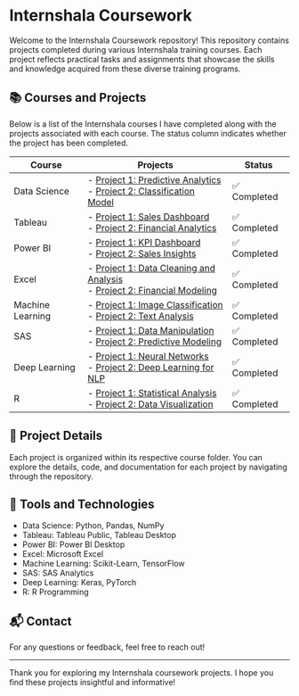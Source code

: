# Internshala Coursework

Welcome to the Internshala Coursework repository! This repository contains projects completed during various Internshala training courses. Each project reflects practical tasks and assignments that showcase the skills and knowledge acquired from these diverse training programs.

## 📚 Courses and Projects

Below is a list of the Internshala courses I have completed along with the projects associated with each course. The status column indicates whether the project has been completed.

| **Course**           | **Projects**                                                                 | **Status**  |
|----------------------|--------------------------------------------------------------------------------|-------------|
| Data Science         | - [Project 1: Predictive Analytics](link-to-project) <br> - [Project 2: Classification Model](link-to-project) | ✅ Completed |
| Tableau              | - [Project 1: Sales Dashboard](link-to-project) <br> - [Project 2: Financial Analytics](link-to-project) | ✅ Completed |
| Power BI             | - [Project 1: KPI Dashboard](link-to-project) <br> - [Project 2: Sales Insights](link-to-project) | ✅ Completed |
| Excel                | - [Project 1: Data Cleaning and Analysis](link-to-project) <br> - [Project 2: Financial Modeling](link-to-project) | ✅ Completed |
| Machine Learning     | - [Project 1: Image Classification](link-to-project) <br> - [Project 2: Text Analysis](link-to-project) | ✅ Completed |
| SAS                  | - [Project 1: Data Manipulation](link-to-project) <br> - [Project 2: Predictive Modeling](link-to-project) | ✅ Completed |
| Deep Learning        | - [Project 1: Neural Networks](link-to-project) <br> - [Project 2: Deep Learning for NLP](link-to-project) | ✅ Completed |
| R                    | - [Project 1: Statistical Analysis](link-to-project) <br> - [Project 2: Data Visualization](link-to-project) | ✅ Completed |

## 📁 Project Details

Each project is organized within its respective course folder. You can explore the details, code, and documentation for each project by navigating through the repository.

## 🔧 Tools and Technologies

- Data Science: Python, Pandas, NumPy
- Tableau: Tableau Public, Tableau Desktop
- Power BI: Power BI Desktop
- Excel: Microsoft Excel
- Machine Learning: Scikit-Learn, TensorFlow
- SAS: SAS Analytics
- Deep Learning: Keras, PyTorch
- R: R Programming

## 📬 Contact

For any questions or feedback, feel free to reach out!

---

Thank you for exploring my Internshala coursework projects. I hope you find these projects insightful and informative!
